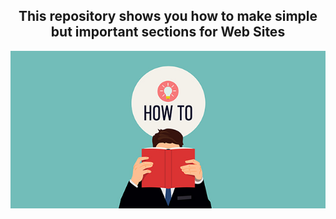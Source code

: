 <h2 align="center">This repository shows you how to make simple but important sections for Web Sites</h2>
<div align="center">
  <img src="Images/How-to.jpg">
</div>
